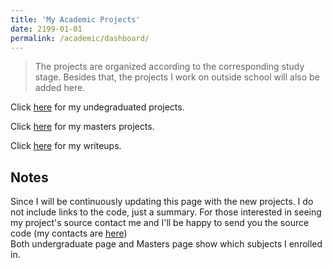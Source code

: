```yaml
---
title: 'My Academic Projects'
date: 2199-01-01
permalink: /academic/dashboard/
---
```


> The projects are organized according to the corresponding study stage. Besides that, the projects I work on outside school will also be added here.

Click [here](Undergraduate.md) for my undegraduated projects.  

Click [here](Masters.md) for my masters projects.

Click [here](../writeups/README.md) for my writeups.

## Notes

Since I will be continuously updating this page with the new projects. I do not include links to the code, just a summary. For those interested in seeing my project's source contact me and I'll be happy to send you the source code (my contacts are [here](../../README.md))  
Both undergraduate page and Masters page show which subjects I enrolled in.
